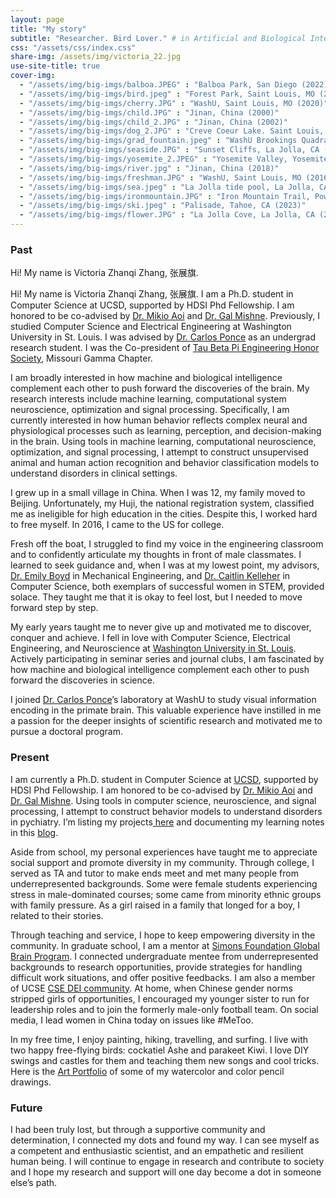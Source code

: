 ```yaml
---
layout: page
title: "My story"
subtitle: "Researcher. Bird Lover." # in Artificial and Biological Intelligence
css: "/assets/css/index.css"
share-img: /assets/img/victoria_22.jpg
use-site-title: true
cover-img:
  - "/assets/img/big-imgs/balboa.JPEG" : "Balboa Park, San Diego (2022)"
  - "/assets/img/big-imgs/bird.jpeg" : "Forest Park, Saint Louis, MO (2021)"
  - "/assets/img/big-imgs/cherry.JPG" : "WashU, Saint Louis, MO (2020)"
  - "/assets/img/big-imgs/child.JPG" : "Jinan, China (2000)"
  - "/assets/img/big-imgs/child_2.JPG" : "Jinan, China (2002)"
  - "/assets/img/big-imgs/dog_2.JPG" : "Creve Coeur Lake. Saint Louis, MO (2018)"
  - "/assets/img/big-imgs/grad_fountain.jpeg" : "WashU Brookings Quadrangle, Saint Louis, MO (2020)"
  - "/assets/img/big-imgs/seaside.JPG" : "Sunset Cliffs, La Jolla, CA (2021)"
  - "/assets/img/big-imgs/yosemite_2.JPEG" : "Yosemite Valley, Yosemite National Park, CA (2022)"
  - "/assets/img/big-imgs/river.jpg" : "Jinan, China (2018)"
  - "/assets/img/big-imgs/freshman.JPG" : "WashU, Saint Louis, MO (2016)"
  - "/assets/img/big-imgs/sea.jpeg" : "La Jolla tide pool, La Jolla, CA (2022)"
  - "/assets/img/big-imgs/ironmountain.JPG" : "Iron Mountain Trail, Poway, CA (2023)"
  - "/assets/img/big-imgs/ski.jpeg" : "Palisade, Tahoe, CA (2023)"
  - "/assets/img/big-imgs/flower.JPG" : "La Jolla Cove, La Jolla, CA (2021)"
---
```


<script src="https://ajax.googleapis.com/ajax/libs/jquery/3.4.1/jquery.min.js"></script>

<h3>Past</h3>
<p>
  Hi! My name is Victoria Zhanqi Zhang, 张展旗. 
</p>
<p>
  Hi! My name is Victoria Zhanqi Zhang, 张展旗. I am a Ph.D. student in Computer Science at UCSD, supported by HDSI Phd Fellowship. I am honored to be co-advised by <a href="https://aoilab.biosci.ucsd.edu/">Dr. Mikio Aoi</a> and <a href="http://mishne.ucsd.edu/">Dr. Gal Mishne</a>. Previously, I studied Computer Science and Electrical Engineering at Washington University in St. Louis. I was advised by <a href="https://ponce.hms.harvard.edu/">Dr. Carlos Ponce</a> as an undergrad research student. I was the Co-president of <a href="https://www.tbp.org/off/DisplayChapterInfo.cfm?ID=99">Tau Beta Pi Engineering Honor Society</a>, Missouri Gamma Chapter. 
</p> 
<p>
  I am broadly interested in how machine and biological intelligence complement each other to push forward the discoveries of the brain. My research interests include machine learning, computational system neuroscience, optimization and signal processing. Specifically, I am currently interested in how human behavior reflects complex neural and physiological processes such as learning, perception, and decision-making in the brain. Using tools in machine learning, computational neuroscience, optimization, and signal processing, I attempt to construct unsupervised animal and human action recognition and behavior classification models to understand disorders in clinical settings. 
</p> 
<p>I grew up in a small village in China. When I was 12, my family moved to Beijing. Unfortunately, my Huji, the national registration system, classified me as ineligible for high education in the cities. Despite this, I worked hard to free myself. In 2016, I came to the US for college.
</p>
<p>
Fresh off the boat, I struggled to find my voice in the engineering classroom and to confidently articulate my thoughts in front of male classmates. I learned to seek guidance and, when I was at my lowest point, my advisors, <a href="https://engineering.wustl.edu/faculty/Emily-Boyd.html">Dr. Emily Boyd</a> in Mechanical Engineering, and <a href="https://engineering.wustl.edu/faculty/Caitlin-Kelleher.html">Dr. Caitlin Kelleher</a> in Computer Science, both exemplars of successful women in STEM, provided solace. They taught me that it is okay to feel lost, but I needed to move forward step by step. 
</p>

<p>
My early years taught me to never give up and motivated me to discover, conquer and achieve. I fell in love with Computer Science, Electrical Engineering, and Neuroscience at <a href='https://wustl.edu/'>Washington University in St. Louis<a/>. Actively participating in seminar series and journal clubs, I am fascinated by how machine and biological intelligence complement each other to push forward the discoveries in science. 
</p>
<p>
I joined <a href="https://ponce.hms.harvard.edu/">Dr. Carlos Ponce</a>’s laboratory at WashU to study visual information encoding in the primate brain. This valuable experience have instilled in me a passion for the deeper insights of scientific research and motivated me to pursue a doctoral program.
</p>
<h3>Present</h3>
<p>
I am currently a Ph.D. student in Computer Science at <a href='https://ucsd.edu/'>UCSD<a/>, supported by HDSI Phd Fellowship. I am honored to be co-advised by <a href="https://aoilab.biosci.ucsd.edu/">Dr. Mikio Aoi</a> and <a href="http://mishne.ucsd.edu/">Dr. Gal Mishne</a>. Using tools in computer science,  neuroscience, and signal processing, I attempt to construct behavior models to understand disorders in pychiatry. I’m listing my projects<a href="https://zhanqizhang66.github.io/blog/"> here</a> and documenting my learning notes in this <a href="https://zhanqizhang66.github.io/blog/">blog</a>.   
</p>

<p>
Aside from school, my personal experiences have taught me to appreciate social support and
promote diversity in my community. Through college, I served as TA and tutor to make ends
meet and met many people from underrepresented backgrounds. Some were female students
experiencing stress in male-dominated courses; some came from minority ethnic groups with
family pressure. As a girl raised in a family that longed for a boy, I related
to their stories.
</p> 
<p>
Through teaching and service, I hope to keep empowering diversity in the community. In graduate school, I am a mentor at <a href="https://www.simonsfoundation.org/collaborations/global-brain/people/?category=global-brain-surf-mentors&type=global-brain-fellows">Simons Foundation Global Brain Program</a>. I connected undergraduate mentee from underrepresented backgrounds to research opportunities, provide strategies for handling difficult work situations, and offer positive feedbacks. I am also a member of UCSE <a href="https://cse.ucsd.edu/diversity/cse-dei-committee">CSE DEI community</a>. At home, when Chinese gender norms stripped girls of opportunities, I encouraged my younger sister to run for leadership roles and to join the formerly male-only
football team. On social media, I lead women in China today on issues like #MeToo. 
</p>
<p>
In my free time, I enjoy painting, hiking, travelling, and surfing. I live with two happy free-flying birds: cockatiel Ashe and parakeet Kiwi. I love DIY swings and castles for them and teaching them new songs and cool tricks. Here is the <a href="https://zhanqizhang66.github.io/art/">Art Portfolio</a> of some of my watercolor and color pencil drawings. 
</p>
<h3>Future</h3>
<p>
I had been truly lost, but through a supportive community and determination, I connected my
dots and found my way. I can see myself as a
competent and enthusiastic scientist, and an empathetic and resilient human being. I will
continue to engage in research and contribute to society and I hope my research and support
will one day become a dot in someone else’s path.
</p>

